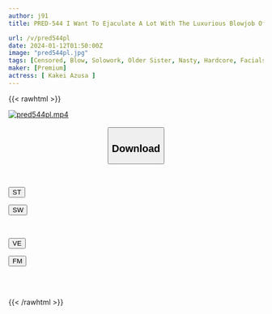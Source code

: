 ```yaml
---
author: j91
title: PRED-544 I Want To Ejaculate A Lot With The Luxurious Blowjob Of The Female Announcer Sister! Azusa Kakei

url: /v/pred544pl
date: 2024-01-12T01:50:00Z
image: "pred544pl.jpg"
tags: [Censored, Blow, Solowork, Older Sister, Nasty, Hardcore, Facials, Anchorwoman	]
maker: [Premium]
actress: [ Kakei Azusa ]
---
```



{{< rawhtml >}}

<div class="video" data-videoid="9BQ9yW4W1lI62a">
    <a href="javascript:;">
        <img src="/v/pred544pl/pred544pl.jpg" width="WIDTH" height="HEIGHT" alt="pred544pl.mp4" loading="lazy">
    </a>
</div>

<script type="text/javascript" src="https://j91.asia/asset/on-demand-st.js"></script>

<br>
  <link rel="stylesheet" href="https://j91.asia/asset/bs5.css">
  
  <center>
  <button class="btn btn-primary" type="button" data-bs-toggle="collapse" data-bs-target=".multi-collapse" aria-expanded="false" aria-controls="multiCollapseExample1 multiCollapseExample2"><h2>Download</h2></button></center>
</p>
<div class="row">
  <div class="col">
    <div class="collapse multi-collapse" id="multiCollapseExample1">
      <div class="card card-body">
	      	      <br>
<div class="buttons">  
<p><a href="https://streamtape.to/v/9BQ9yW4W1lI62a" target="_blank"><button class="btn-hover color-3"><i class="fa fa-download"></i> ST</button></a></p>
<p><a href="https://flaswish.com/y4wwcc4fjhq1" target="_blank"><button class="btn-hover color-2"><i class="fa fa-download"></i> SW</button></a></p></div>
    </div>
  </div>
</div>
  <div class="col">
    <div class="collapse multi-collapse" id="multiCollapseExample2">
      <div class="card card-body">
	      <br>
<div class="buttons">
<p><a href="javascript:;" target="_blank"><button class="btn-hover color-9"><i class="fa fa-download"></i> VE</button></a></p>
<p><a href="javascript:;" target="_blank"><button class="btn-hover color-8"><i class="fa fa-download"></i> FM</button></a></p></div>
<br><br>
      </div>
    </div>
  </div>
</div>

{{< /rawhtml >}}